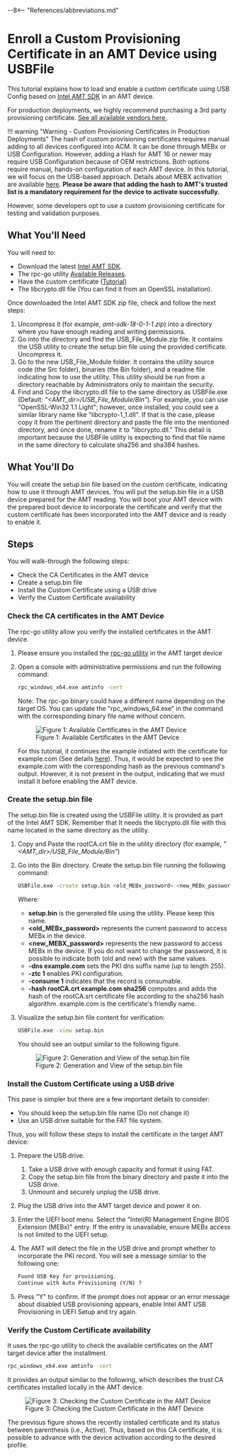 --8<-- "References/abbreviations.md"

# Enroll a Custom Provisioning Certificate in an AMT Device using USBFile

This tutorial explains how to load and enable a custom certificate using USB Config based on [Intel AMT SDK](https://www.intel.com/content/www/us/en/download/704388/intel-active-management-technology-intel-amt-software-development-kit-sdk.html) in an AMT device.

For production deployments, we highly recommend purchasing a 3rd party provisioning certificate. [See all available vendors here.](./remoteProvisioning.md#purchase)

!!! warning "Warning - Custom Provisioning Certificates in Production Deployments"
    The hash of custom provisioning certificates requires manual adding to all devices configured into ACM. It can be done through MEBx or USB Configuration. However, adding a Hash for AMT 16 or newer may require USB Configuration because of OEM restrictions.
    Both options require manual, hands-on configuration of each AMT device. In this tutorial, we will focus on the USB-based approach. Details about MEBX activation are available [here](./generateProvisioningCert.md#upload-provisioning-certificate).
    **Please be aware that adding the hash to AMT's trusted list is a mandatory requirement for the device to activate successfully.**

However, some developers opt to use a custom provisioning certificate for testing and validation purposes.

## What You'll Need

You will need to:

- Download the latest [Intel AMT SDK](https://www.intel.com/content/www/us/en/download/704388/intel-active-management-technology-intel-amt-software-development-kit-sdk.html).
- The rpc-go utility [Available Releases](https://github.com/device-management-toolkit/rpc-go/releases).
- Have the custom certificate ([Tutorial](./generateProvisioningCert.md#generate-custom-provisioning-certificate))
- The libcrypto.dll file (You can find it from an OpenSSL installation).

Once downloaded the Intel AMT SDK zip file, check and follow the next steps:

1. Uncompress it (for example, *amt-sdk-18-0-1-1.zip*) into a directory where you have enough reading and writing permissions.
2. Go into the directory and find the USB_File_Module.zip file. It contains the USB utility to create the setup.bin file using the provided certificate. Uncompress it.
3. Go to the new USB_File_Module folder. It contains the utility source code (the Src folder), binaries (the Bin folder), and a readme file indicating how to use the utility. This utility should be run from a directory reachable by Administrators only to maintain the security.
4. Find and Copy the libcrypto.dll file to the same directory as USBFile.exe (Default: *"<AMT_dir>/USB_File_Module/Bin"*). For example, you can use "OpenSSL-Win32 1.1 Light"; however, once installed, you could see a similar library name like "libcrypto-1_1.dll". If that is the case, please copy it from the pertinent directory and paste the file into the mentioned directory, and once done, rename it to "libcrypto.dll." This detail is important because the USBFile utility is expecting to find that file name in the same directory to calculate sha256 and sha384 hashes.

## What You'll Do

You will create the setup.bin file based on the custom certificate, indicating how to use it through AMT devices. You will put the setup.bin file in a USB device prepared for the AMT reading. You will boot your AMT device with the prepared boot device to incorporate the certificate and verify that the custom certificate has been incorporated into the AMT device and is ready to enable it.

## Steps

You will walk-through the following steps:

- Check the CA Certificates in the AMT device
- Create a setup.bin file
- Install the Custom Certificate using a USB drive
- Verify the Custom Certificate availability

### Check the CA certificates in the AMT Device

The rpc-go utility allow you verify the installed certificates in the AMT device.

1. Please ensure you installed the [rpc-go utility](https://github.com/device-management-toolkit/rpc-go/releases) in the AMT target device
2. Open a console with administrative permissions and run the following command:

    ```bash
    rpc_windows_x64.exe amtinfo -cert
    ```

    Note: The rpc-go binary could have a different name depending on the target OS. You can update the "rpc_windows_64.exe" in the command with the corresponding binary file name without concern.

    <figure class="figure-image">
    <img src="..\..\..\assets\images\screenshots\usbenroll_fig01_amtcertverification.png" alt="Figure 1: Available Certificates in the AMT Device">
    <figcaption>Figure 1: Available Certificates in the AMT Device</figcaption>
    </figure>

    For this tutorial, it continues the example initiated with the certificate for example.com (See details [here](./generateProvisioningCert.md#create-the-certificate-and-hash)). Thus, it would be expected to see the example.com with the corresponding hash as the previous command's output. However, it is not present in the output, indicating that we must install it before enabling the AMT device.

### Create the setup.bin file

The setup.bin file is created using the USBFile utility. It is provided as part of the Intel AMT SDK. Remember that It needs the libcrypto.dll file with this name located in the same directory as the utility.

1. Copy and Paste the rootCA.crt file in the utility directory (for example, *"<AMT_dir>/USB_File_Module/Bin"*)
2. Go into the Bin directory. Create the setup.bin file running the following command:

    ```bash
    USBFile.exe -create setup.bin <old_MEBx_password> <new_MEBx_password> -dns example.com -ztc 1 -consume 1 -hash rootCA.crt example.com sha256
    ```

    Where:
    - **setup.bin** is the generated file using the utility. Please keep this name.
    - **<old_MEBx_password>** represents the current password to access MEBx in the device.
    - **<new_MEBX_password>** represents the new password to access MEBx in the device. If you do not want to change the password, it is possible to indicate both (old and new) with the same values.
    - **-dns example.com** sets the PKI dns suffix name (up to length 255).
    - **-ztc 1** enables PKI configuration.
    - **-consume 1** indicates that the record is consumable.
    - **-hash rootCA.crt example.com sha256** computes and adds the hash of the rootCA.srt certificate file according to the sha256 hash algorithm. example.com is the certificate's friendly name.

3. Visualize the setup.bin file content for verification:

    ```bash
    USBFile.exe -view setup.bin
    ```

    You should see an output similar to the following figure.

    <figure class="figure-image">
    <img src="..\..\..\assets\images\screenshots\usbenroll_fig02_setupbin.png" alt="Figure 2: Generation and View of the setup.bin file">
    <figcaption>Figure 2: Generation and View of the setup.bin file</figcaption>
    </figure>

### Install the Custom Certificate using a USB drive

This pase is simpler but there are a few important details to consider:

- You should keep the setup.bin file name (Do not change it)
- Use an USB drive suitable for the FAT file system.

Thus, you will follow these steps to install the certificate in the target AMT device:

1. Prepare the USB drive.
   1. Take a USB drive with enough capacity and format it using FAT.
   2. Copy the setup.bin file from the binary directory and paste it into the USB drive.
   3. Unmount and securely unplug the USB drive.
2. Plug the USB drive into the AMT target device and power it on.
3. Enter the UEFI boot menu. Select the "Intel(R) Management Engine BIOS Extension (MEBx)" entry. If the entry is unavailable, ensure MEBx access is not limited to the UEFI setup.
4. The AMT will detect the file in the USB drive and prompt whether to incorporate the PKI record. You will see a message similar to the following one:

    ```bash
    Found USB Key for provisioning.
    Continue with Auto Provisioning (Y/N) ?
    ```

5. Press "Y" to confirm. If the prompt does not appear or an error message about disabled USB provisioning appears, enable Intel AMT USB Provisioning in UEFI Setup and try again.

### Verify the Custom Certificate availability

It uses the rpc-go utility to check the available certificates on the AMT target device after the installment.

```bash
rpc_windows_x64.exe amtinfo -cert
```

It provides an output similar to the following, which describes the trust CA certificates installed locally in the AMT device.

<figure class="figure-image">
<img src="..\..\..\assets\images\screenshots\usbenroll_fig03_certready.png" alt="Figure 3: Checking the Custom Certificate  in the AMT Device">
<figcaption>Figure 3: Checking the Custom Certificate  in the AMT Device</figcaption>
</figure>

The previous figure shows the recently installed certificate and its status between parenthesis (i.e., Active). Thus, based on this CA certificate, it is possible to advance with the device activation according to the desired profile.
